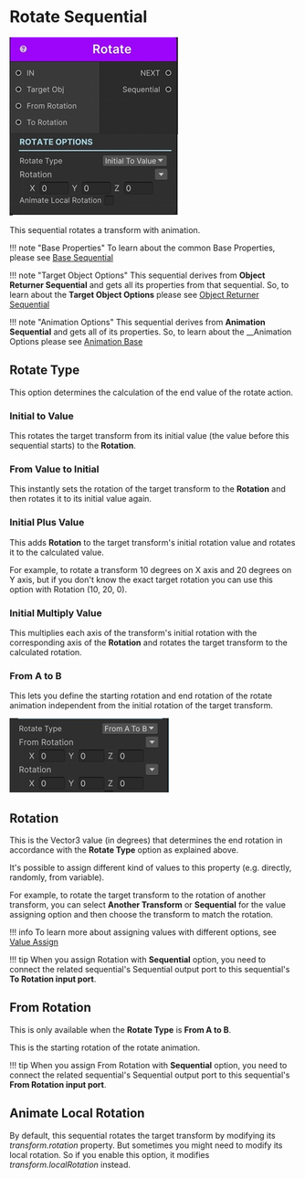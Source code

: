 # Rotate Sequential

![Rotate Sequential](/img/sequential_rotate.jpg)

This sequential rotates a transform with animation.

!!! note "Base Properties"
    To learn about the common Base Properties, please see [Base Sequential](../sequential_base.md)

!!! note "Target Object Options"
    This sequential derives from __Object Returner Sequential__ and gets all its properties from that sequential. So, to learn about the __Target Object Options__ please see [Object Returner Sequential](../sequentialobjectreturner/index.md)

!!! note "Animation Options"
    This sequential derives from __Animation Sequential__ and gets all of its properties. So, to learn about the __Animation Options please see [Animation Base](index.md)

## Rotate Type

This option determines the calculation of the end value of the rotate action.

### Initial to Value

This rotates the target transform from its initial value (the value before this sequential starts) to the __Rotation__.


### From Value to Initial

This instantly sets the rotation of the target transform to the __Rotation__ and then rotates it to its initial value again.

### Initial Plus Value

This adds __Rotation__ to the target transform's initial rotation value and rotates it to the calculated value.

For example, to rotate a transform 10 degrees on X axis and 20 degrees on Y axis, but if you don't know the exact target rotation you can use this option with Rotation (10, 20, 0). 

### Initial Multiply Value

This multiplies each axis of the transform's initial rotation with the corresponding axis of the __Rotation__ and rotates the target transform to the calculated rotation.

### From A to B

This lets you define the starting rotation and end rotation of the rotate animation independent from the initial rotation of the target transform.

![From A to B](/img/sequential_rotate_ab.jpg)

## Rotation

This is the Vector3 value (in degrees) that determines the end rotation in accordance with the __Rotate Type__ option as explained above.

It's possible to assign different kind of values to this property (e.g. directly, randomly, from variable).

For example, to rotate the target transform to the rotation of another transform, you can select __Another Transform__ or __Sequential__ for the value assigning option and then choose the transform to match the rotation.

!!! info
    To learn more about assigning values with different options, see [Value Assign](../../valueassign.md)

!!! tip
    When you assign Rotation with __Sequential__ option, you need to connect the related sequential's Sequential output port to this sequential's __To Rotation input port__. 

## From Rotation

This is only available when the __Rotate Type__ is __From A to B__.

This is the starting rotation of the rotate animation.

!!! tip
    When you assign From Rotation with __Sequential__ option, you need to connect the related sequential's Sequential output port to this sequential's __From Rotation input port__. 



## Animate Local Rotation

By default, this sequential rotates the target transform by modifying its _transform.rotation_ property. But sometimes you might need to modify its local rotation. So if you enable this option, it modifies _transform.localRotation_ instead.

